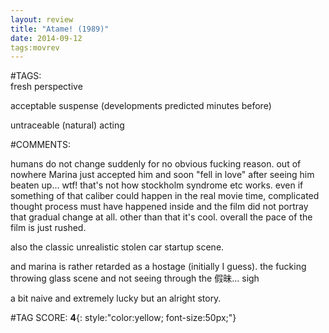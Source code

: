 ```yaml
---  
layout: review  
title: "Atame! (1989)"  
date: 2014-09-12  
tags:movrev  
---  
```

  
#TAGS:  
fresh perspective  
  
acceptable suspense (developments predicted minutes before)  
  
untraceable (natural) acting  
  
#COMMENTS:  
  
humans do not change suddenly for no obvious fucking reason. out of nowhere Marina just accepted him and soon "fell in love" after seeing him beaten up... wtf! that's not how stockholm syndrome etc works. even if something of that caliber could happen in the real movie time, complicated thought process must have happened inside and the film did not portray that gradual change at all. other than that it's cool. overall the pace of the film is just rushed.  
  
also the classic unrealistic stolen car startup scene.  
  
and marina is rather retarded as a hostage (initially I guess). the fucking throwing glass scene and not seeing through the 假昧... sigh  
  
a bit naive and extremely lucky but an alright story.  
  
  
  
  
  
#TAG SCORE: **4**{: style:"color:yellow; font-size:50px;"}  
